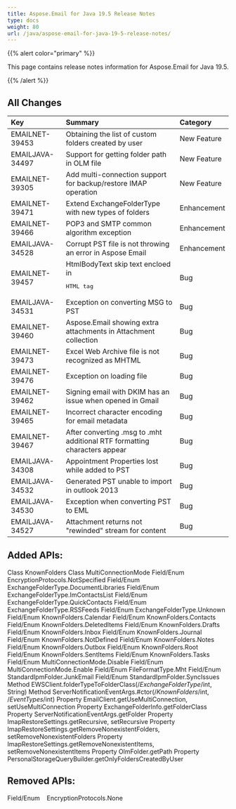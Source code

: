 ```yaml
---
title: Aspose.Email for Java 19.5 Release Notes
type: docs
weight: 80
url: /java/aspose-email-for-java-19-5-release-notes/
---
```


{{% alert color="primary" %}} 

This page contains release notes information for Aspose.Email for Java 19.5.

{{% /alert %}} 
## **All Changes**


|**Key**|**Summary**|**Category**|
| :- | :- | :- |
|EMAILNET-39453|Obtaining the list of custom folders created by user|New Feature|
|EMAILJAVA-34497|Support for getting folder path in OLM file|New Feature|
|EMAILNET-39305|Add multi-connection support for backup/restore IMAP operation|New Feature|
|EMAILNET-39471|Extend ExchangeFolderType with new types of folders|Enhancement|
|EMAILNET-39466|POP3 and SMTP common algorithm exception|Enhancement|
|EMAILJAVA-34528|Corrupt PST file is not throwing an error in Aspose Email|Enhancement|
|EMAILNET-39457|HtmlBodyText skip text encloed in <pre> HTML tag|Bug|
|EMAILJAVA-34531|Exception on converting MSG to PST|Bug|
|EMAILNET-39460|Aspose.Email showing extra attachments in Attachment collection|Bug|
|EMAILNET-39473|Excel Web Archive file is not recognized as MHTML|Bug|
|EMAILNET-39476|Exception on loading file|Bug|
|EMAILNET-39462|Signing email with DKIM has an issue when opened in Gmail|Bug|
|EMAILNET-39465|Incorrect character encoding for email metadata|Bug|
|EMAILNET-39467|After converting .msg to .mht additional RTF formatting characters appear|Bug|
|EMAILJAVA-34308|Appointment Properties lost while added to PST|Bug|
|EMAILJAVA-34532|Generated PST unable to import in outlook 2013|Bug|
|EMAILJAVA-34530|Exception when converting PST to EML|Bug|
|EMAILJAVA-34527|Attachment returns not "rewinded" stream for content|Bug|

## **Added APIs:**
Class KnownFolders
Class MultiConnectionMode
Field/Enum EncryptionProtocols.NotSpecified
Field/Enum ExchangeFolderType.DocumentLibraries
Field/Enum ExchangeFolderType.ImContactsList
Field/Enum ExchangeFolderType.QuickContacts
Field/Enum ExchangeFolderType.RSSFeeds
Field/Enum ExchangeFolderType.Unknown
Field/Enum KnownFolders.Calendar
Field/Enum KnownFolders.Contacts
Field/Enum KnownFolders.DeletedItems
Field/Enum KnownFolders.Drafts
Field/Enum KnownFolders.Inbox
Field/Enum KnownFolders.Journal
Field/Enum KnownFolders.NotDefined
Field/Enum KnownFolders.Notes
Field/Enum KnownFolders.Outbox
Field/Enum KnownFolders.Root
Field/Enum KnownFolders.SentItems
Field/Enum KnownFolders.Tasks
Field/Enum MultiConnectionMode.Disable
Field/Enum MultiConnectionMode.Enable
Field/Enum FileFormatType.Mht
Field/Enum StandardIpmFolder.JunkEmail
Field/Enum StandardIpmFolder.SyncIssues
Method EWSClient.folderTypeToFolderClass(/*ExchangeFolderType*/int, String)
Method ServerNotificationEventArgs.#ctor(/*KnownFolders*/int, /*EventTypes*/int)
Property EmailClient.getUseMultiConnection, setUseMultiConnection
Property ExchangeFolderInfo.getFolderClass
Property ServerNotificationEventArgs.getFolder
Property ImapRestoreSettings.getRecursive, setRecursive
Property ImapRestoreSettings.getRemoveNonexistentFolders, setRemoveNonexistentFolders
Property ImapRestoreSettings.getRemoveNonexistentItems, setRemoveNonexistentItems
Property OlmFolder.getPath
Property PersonalStorageQueryBuilder.getOnlyFoldersCreatedByUser
## **Removed APIs:**
Field/Enum    EncryptionProtocols.None

